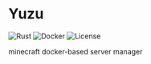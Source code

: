 # Yuzu
![Rust](https://img.shields.io/badge/language-rust-1976d2?style=for-the-badge&logo=rust)
![Docker](https://img.shields.io/badge/language-docker-808080?style=for-the-badge&logo=docker)
![License](https://img.shields.io/badge/license-misilelab-green?style=for-the-badge)

minecraft docker-based server manager
